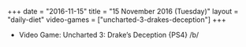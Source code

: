 +++
date = "2016-11-15"
title = "15 November 2016 (Tuesday)"
layout = "daily-diet"
video-games = ["uncharted-3-drakes-deception"]
+++


* Video Game: Uncharted 3: Drake’s Deception {PS4} /b/